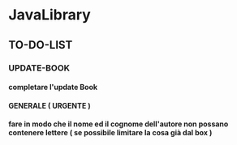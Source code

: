 # JavaLibrary

## TO-DO-LIST<br>
### UPDATE-BOOK
#### completare l'update Book<br>

#### GENERALE ( URGENTE )
#### fare in modo che il nome ed il cognome dell'autore non possano contenere lettere ( se possibile limitare la cosa già dal box )

